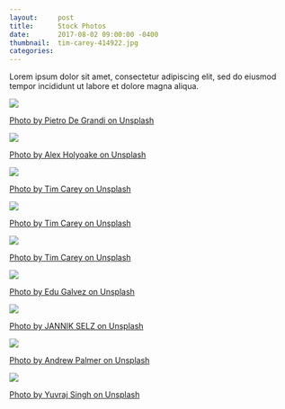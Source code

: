 ```yaml
---
layout:     post
title:      Stock Photos
date:       2017-08-02 09:00:00 -0400
thumbnail:  tim-carey-414922.jpg
categories:
---
```


Lorem ipsum dolor sit amet, consectetur adipiscing elit, sed do eiusmod tempor incididunt ut labore et dolore magna aliqua.

<img src="/assets/images/blog/pietro-de-grandi-254810.jpg">

<a href="https://unsplash.com/@peter_mc_greats?utm_medium=referral&amp;utm_campaign=photographer-credit&amp;utm_content=creditBadge" target="_blank" rel="noopener noreferrer">Photo by Pietro De Grandi on Unsplash</a>

<img src="/assets/images/blog/alex-holyoake-381210.jpg">

<a href="https://unsplash.com/@stairhopper?utm_medium=referral&amp;utm_campaign=photographer-credit&amp;utm_content=creditBadge" target="_blank" rel="noopener noreferrer">Photo by Alex Holyoake on Unsplash</a>


<img src="/assets/images/blog/tim-carey-414918.jpg">

<a href="https://unsplash.com/@baudy?utm_medium=referral&amp;utm_campaign=photographer-credit&amp;utm_content=creditBadge" target="_blank" rel="noopener noreferrer">Photo by Tim Carey on Unsplash</a>


<img src="/assets/images/blog/tim-carey-414909.jpg">

<a href="https://unsplash.com/@baudy?utm_medium=referral&amp;utm_campaign=photographer-credit&amp;utm_content=creditBadge" target="_blank" rel="noopener noreferrer">Photo by Tim Carey on Unsplash</a>



<img src="/assets/images/blog/tim-carey-414922.jpg">

<a href="https://unsplash.com/@baudy?utm_medium=referral&amp;utm_campaign=photographer-credit&amp;utm_content=creditBadge" target="_blank" rel="noopener noreferrer">Photo by Tim Carey on Unsplash</a>


<img src="/assets/images/blog/edu-galvez-298661.jpg">

<a href="https://unsplash.com/@derallye?utm_medium=referral&amp;utm_campaign=photographer-credit&amp;utm_content=creditBadge" target="_blank" rel="noopener noreferrer">Photo by Edu Galvez on Unsplash</a>


<img src="/assets/images/blog/jannik-selz-45375.jpg">

<a href="https://unsplash.com/@selzcc?utm_medium=referral&amp;utm_campaign=photographer-credit&amp;utm_content=creditBadge" target="_blank" rel="noopener noreferrer">Photo by JANNIK SELZ on Unsplash</a>


<img src="/assets/images/blog/andrew-palmer-276542.jpg">

<a href="https://unsplash.com/@ampalmer?utm_medium=referral&amp;utm_campaign=photographer-credit&amp;utm_content=creditBadge" target="_blank" rel="noopener noreferrer">Photo by Andrew Palmer on Unsplash</a>


<img src="/assets/images/blog/yuvraj-singh-412874.jpg">

<a href="https://unsplash.com/@yxvi?utm_medium=referral&amp;utm_campaign=photographer-credit&amp;utm_content=creditBadge" target="_blank" rel="noopener noreferrer">Photo by Yuvraj Singh on Unsplash</a>
